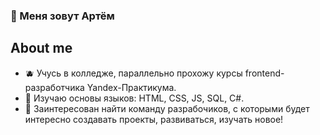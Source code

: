 ### 🌌 Меня зовут Артём

## About me

- 🫐 Учусь в колледже, параллельно прохожу курсы frontend-разработчика Yandex-Практикума.
- 🧢 Изучаю основы языков: HTML, CSS, JS, SQL, C#.
- 🔑 Заинтересован найти команду разрабочиков, с которыми будет интересно создавать проекты, развиваться, изучать новое!
